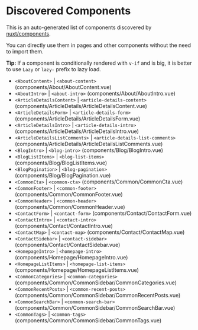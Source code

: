 # Discovered Components

This is an auto-generated list of components discovered by [nuxt/components](https://github.com/nuxt/components).

You can directly use them in pages and other components without the need to import them.

**Tip:** If a component is conditionally rendered with `v-if` and is big, it is better to use `Lazy` or `lazy-` prefix to lazy load.

- `<AboutContent>` | `<about-content>` (components/About/AboutContent.vue)
- `<AboutIntro>` | `<about-intro>` (components/About/AboutIntro.vue)
- `<ArticleDetailsContent>` | `<article-details-content>` (components/ArticleDetails/ArticleDetailsContent.vue)
- `<ArticleDetailsForm>` | `<article-details-form>` (components/ArticleDetails/ArticleDetailsForm.vue)
- `<ArticleDetailsIntro>` | `<article-details-intro>` (components/ArticleDetails/ArticleDetailsIntro.vue)
- `<ArticleDetailsListComments>` | `<article-details-list-comments>` (components/ArticleDetails/ArticleDetailsListComments.vue)
- `<BlogIntro>` | `<blog-intro>` (components/Blog/BlogIntro.vue)
- `<BlogListItems>` | `<blog-list-items>` (components/Blog/BlogListItems.vue)
- `<BlogPagination>` | `<blog-pagination>` (components/Blog/BlogPagination.vue)
- `<CommonCta>` | `<common-cta>` (components/Common/CommonCta.vue)
- `<CommonFooter>` | `<common-footer>` (components/Common/CommonFooter.vue)
- `<CommonHeader>` | `<common-header>` (components/Common/CommonHeader.vue)
- `<ContactForm>` | `<contact-form>` (components/Contact/ContactForm.vue)
- `<ContactIntro>` | `<contact-intro>` (components/Contact/ContactIntro.vue)
- `<ContactMap>` | `<contact-map>` (components/Contact/ContactMap.vue)
- `<ContactSidebar>` | `<contact-sidebar>` (components/Contact/ContactSidebar.vue)
- `<HomepageIntro>` | `<homepage-intro>` (components/Homepage/HomepageIntro.vue)
- `<HomepageListItems>` | `<homepage-list-items>` (components/Homepage/HomepageListItems.vue)
- `<CommonCategories>` | `<common-categories>` (components/Common/CommonSidebar/CommonCategories.vue)
- `<CommonRecentPosts>` | `<common-recent-posts>` (components/Common/CommonSidebar/CommonRecentPosts.vue)
- `<CommonSearchBar>` | `<common-search-bar>` (components/Common/CommonSidebar/CommonSearchBar.vue)
- `<CommonTags>` | `<common-tags>` (components/Common/CommonSidebar/CommonTags.vue)
